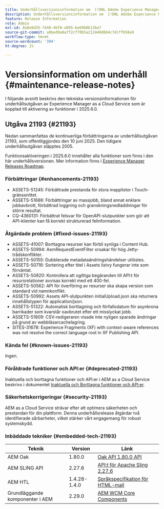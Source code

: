 ```yaml
---
title: Underhållsversionsinformation om  [!DNL Adobe Experience Manager] as a Cloud Service som är kopplad till 2025.6.0-funktionsaktivering.
description: Underhållsversionsinformation om  [!DNL Adobe Experience Manager] as a Cloud Service som är kopplad till 2025.6.0-funktionsaktivering.
feature: Release Information
role: Admin
exl-id: 8a8e6d35-7440-4bf8-a095-be6968b13be7
source-git-commit: a0bed9a0a7f2cf70b5a212440d664c7dcffb56e9
workflow-type: tm+mt
source-wordcount: '394'
ht-degree: 1%

---
```


# Versionsinformation om underhåll {#maintenance-release-notes}

I följande avsnitt beskrivs den tekniska versionsinformationen för underhållsutgåvan av Experience Manager as a Cloud Service som är kopplad till aktivering av funktioner i 2025.6.0.

## Utgåva 21193 {#21193}

Nedan sammanfattas de kontinuerliga förbättringarna av underhållsutgåvan 21193, som offentliggjordes den 10 juni 2025. Den tidigare underhållsutgåvan släpptes 2005.

Funktionsaktiveringen i 2025.6.0 innehåller alla funktioner som finns i den här underhållsversionen. Mer information finns i [Experience Manager Releases Roadmap](https://experienceleague.adobe.com/en/docs/experience-manager-release-information/aem-release-updates/update-releases-roadmap).

### Förbättringar {#enhancements-21193}

* ASSETS-51245: Förbättrade prestanda för stora mapplistor i Touch-gränssnittet.
* ASSETS-51686: Förbättringar av massjobb, bland annat enklare jobbavbrott, förbättrad loggning och granskningsnedladdningar för större resultat.
* CQ-4360131: Förbättrat felsvar för OpenAPI-slutpunkter som gör att API-klienter kan få korrekt strukturerad felinformation.

### Åtgärdade problem {#fixed-issues-21193}

* ASSETS-41007: Borttagna resurser kan förbli synliga i Content Hub.
* ASSETS-50994: AemRequestEventFilter orsakar för hög Jetty-trådskonflikter.
* ASSETS-50155: Dubblerade metadataändringshändelser utlöstes.
* ASSETS-50716: Sortering efter titel i Assets listvy fungerar inte som förväntat.
* ASSETS-50820: Kontrollera att ogiltiga begäranden till API:t för resursrelationer avvisas korrekt med ett 400-fel.
* ASSETS-50562: API för överföring av resurser ska skapa version som standard vid namnkonflikt.
* ASSETS-50992: Assets API-slutpunkten initialUpload.json ska returnera innehållstypen för application/json.
* ASSETS-51322: Automatisk borttagning och förfallodatum för asynkrona barrikader som kvarstår oavbrutet efter ett misslyckat jobb.
* ASSETS-51809: CSV-redigeraren visade inte nyligen sparade ändringar på grund av webbläsarcachelagring.
* SITES-31678: Experience Fragments (XF) with context-aware references was not resolve the correct language root in XF Publishing API.

### Kända fel {#known-issues-21193}

Ingen.

### Föråldrade funktioner och API:er {#deprecated-21193}

Inaktuella och borttagna funktioner och API:er i AEM as a Cloud Service beskrivs i dokumentet [Inaktuella och Borttagna funktioner och API:er](/help/release-notes/deprecated-removed-features.md).

### Säkerhetskorrigeringar {#security-21193}

AEM as a Cloud Service strävar efter att optimera säkerheten och prestandan för din plattform. Denna underhållsrelease åtgärdar två identifierade sårbarheter, vilket stärker vårt engagemang för robust systemskydd.

### Inbäddade tekniker {#embedded-tech-21193}

| Teknik | Version | Länk |
|---|---|---|
| AEM Oak | 1.80.0 | [Oak API 1.80.0 API](https://www.javadoc.io/doc/org.apache.jackrabbit/oak-api/1.80/index.html) |
| AEM SLING API | 2.27.6 | [API:t för Apache Sling 2.27.6 ](https://www.javadoc.io/doc/org.apache.sling/org.apache.sling.api/latest/index.html) |
| AEM HTL | 1.4.28-1.4.0 | [Språkspecifikation för HTML-mall](https://github.com/adobe/htl-spec) |
| Grundläggande komponenter i AEM | 2.29.0 | [AEM WCM Core Components](https://github.com/adobe/aem-core-wcm-components) |

